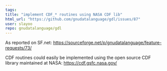```yaml
---
tags: 
title: "implement CDF_* routines using NASA CDF lib"
html_url: "https://github.com/gnudatalanguage/gdl/issues/87"
user: slayoo
repo: gnudatalanguage/gdl
---
```


As reported on SF.net: https://sourceforge.net/p/gnudatalanguage/feature-requests/73/

CDF routines could easily be implemented using the open source CDF library maintained at NASA: https://cdf.gsfc.nasa.gov/